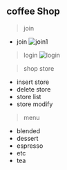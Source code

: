 ## coffee Shop
> join
- join
  ![join1](https://user-images.githubusercontent.com/68915715/105607134-7d3ae000-5de0-11eb-85bb-c3e53cb7b05a.PNG)
  
> login
  ![login](https://user-images.githubusercontent.com/68915715/105607136-8166fd80-5de0-11eb-9ba8-5f3d901ecb3b.PNG)
  
>shop store

- insert store
- delete store
- store list
- store modify


> menu
- blended
- dessert
- espresso
- etc
- tea
